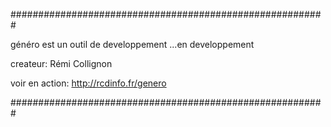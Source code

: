 #########################################################

généro est un outil de developpement ...en developpement

createur: Rémi Collignon 

voir en action: http://rcdinfo.fr/genero

#########################################################